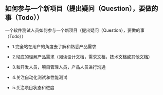 如何参与一个新项目（提出疑问（Question），要做的事（Todo））
---
一个软件测试人员如何参与一个新项目（提出疑问（Question），要做的事（Todo））
- 1.完全站在用户的角度去了解和熟悉产品需求

- 2.彻底的理解产品需求（阅读设计文档，需求文档，技术文档或其他文档）

- 3.和开发人员，项目管理人员，产品人员进行沟通

- 4.关注自动化测试和性能测试

- 5.关注项目状态和进度
